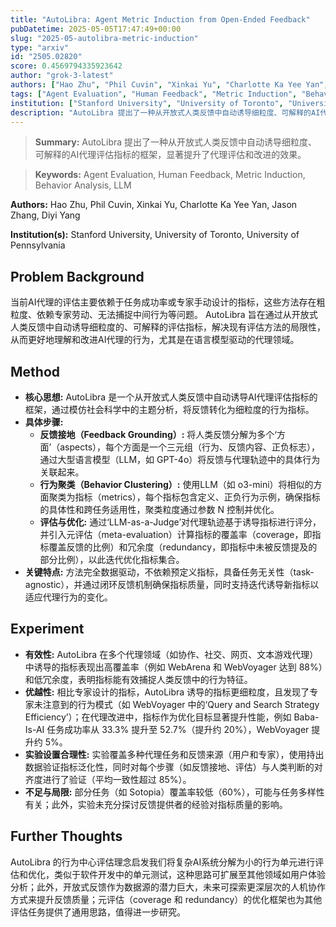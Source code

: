 ```yaml
---
title: "AutoLibra: Agent Metric Induction from Open-Ended Feedback"
pubDatetime: 2025-05-05T17:47:49+00:00
slug: "2025-05-autolibra-metric-induction"
type: "arxiv"
id: "2505.02820"
score: 0.4569794335923642
author: "grok-3-latest"
authors: ["Hao Zhu", "Phil Cuvin", "Xinkai Yu", "Charlotte Ka Yee Yan", "Jason Zhang", "Diyi Yang"]
tags: ["Agent Evaluation", "Human Feedback", "Metric Induction", "Behavior Analysis", "LLM"]
institution: ["Stanford University", "University of Toronto", "University of Pennsylvania"]
description: "AutoLibra 提出了一种从开放式人类反馈中自动诱导细粒度、可解释的AI代理评估指标的框架，显著提升了代理评估和改进的效果。"
---
```


> **Summary:** AutoLibra 提出了一种从开放式人类反馈中自动诱导细粒度、可解释的AI代理评估指标的框架，显著提升了代理评估和改进的效果。 

> **Keywords:** Agent Evaluation, Human Feedback, Metric Induction, Behavior Analysis, LLM

**Authors:** Hao Zhu, Phil Cuvin, Xinkai Yu, Charlotte Ka Yee Yan, Jason Zhang, Diyi Yang

**Institution(s):** Stanford University, University of Toronto, University of Pennsylvania


## Problem Background

当前AI代理的评估主要依赖于任务成功率或专家手动设计的指标，这些方法存在粗粒度、依赖专家劳动、无法捕捉中间行为等问题。
AutoLibra 旨在通过从开放式人类反馈中自动诱导细粒度的、可解释的评估指标，解决现有评估方法的局限性，从而更好地理解和改进AI代理的行为，尤其是在语言模型驱动的代理领域。

## Method

*   **核心思想:** AutoLibra 是一个从开放式人类反馈中自动诱导AI代理评估指标的框架，通过模仿社会科学中的主题分析，将反馈转化为细粒度的行为指标。
*   **具体步骤:** 
    *   **反馈接地（Feedback Grounding）:** 将人类反馈分解为多个‘方面’（aspects），每个方面是一个三元组（行为、反馈内容、正负标志），通过大型语言模型（LLM，如 GPT-4o）将反馈与代理轨迹中的具体行为关联起来。
    *   **行为聚类（Behavior Clustering）:** 使用LLM（如 o3-mini）将相似的方面聚类为指标（metrics），每个指标包含定义、正负行为示例，确保指标的具体性和跨任务适用性，聚类粒度通过参数 N 控制并优化。
    *   **评估与优化:** 通过‘LLM-as-a-Judge’对代理轨迹基于诱导指标进行评分，并引入元评估（meta-evaluation）计算指标的覆盖率（coverage，即指标覆盖反馈的比例）和冗余度（redundancy，即指标中未被反馈提及的部分比例），以此迭代优化指标集合。
*   **关键特点:** 方法完全数据驱动，不依赖预定义指标，具备任务无关性（task-agnostic），并通过闭环反馈机制确保指标质量，同时支持迭代诱导新指标以适应代理行为的变化。

## Experiment

*   **有效性:** AutoLibra 在多个代理领域（如协作、社交、网页、文本游戏代理）中诱导的指标表现出高覆盖率（例如 WebArena 和 WebVoyager 达到 88%）和低冗余度，表明指标能有效捕捉人类反馈中的行为特征。
*   **优越性:** 相比专家设计的指标，AutoLibra 诱导的指标更细粒度，且发现了专家未注意到的行为模式（如 WebVoyager 中的‘Query and Search Strategy Efficiency’）；在代理改进中，指标作为优化目标显著提升性能，例如 Baba-Is-AI 任务成功率从 33.3% 提升至 52.7%（提升约 20%），WebVoyager 提升约 5%。
*   **实验设置合理性:** 实验覆盖多种代理任务和反馈来源（用户和专家），使用持出数据验证指标泛化性，同时对每个步骤（如反馈接地、评估）与人类判断的对齐度进行了验证（平均一致性超过 85%）。
*   **不足与局限:** 部分任务（如 Sotopia）覆盖率较低（60%），可能与任务多样性有关；此外，实验未充分探讨反馈提供者的经验对指标质量的影响。

## Further Thoughts

AutoLibra 的行为中心评估理念启发我们将复杂AI系统分解为小的行为单元进行评估和优化，类似于软件开发中的单元测试，这种思路可扩展至其他领域如用户体验分析；此外，开放式反馈作为数据源的潜力巨大，未来可探索更深层次的人机协作方式来提升反馈质量；元评估（coverage 和 redundancy）的优化框架也为其他评估任务提供了通用思路，值得进一步研究。